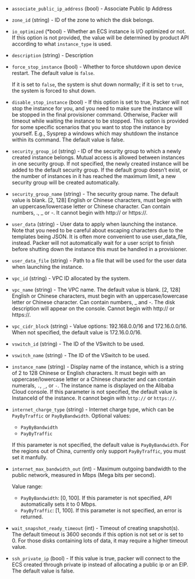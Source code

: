 <!-- Code generated from the comments of the RunConfig struct in builder/alicloud/ecs/run_config.go; DO NOT EDIT MANUALLY -->

-   `associate_public_ip_address` (bool) - Associate Public Ip Address
-   `zone_id` (string) - ID of the zone to which the disk belongs.
    
-   `io_optimized` (\*bool) - Whether an ECS instance is I/O optimized or not. If this option is not
    provided, the value will be determined by product API according to what
    `instance_type` is used.
    
-   `description` (string) - Description
-   `force_stop_instance` (bool) - Whether to force shutdown upon device
    restart. The default value is `false`.
    
    If it is set to `false`, the system is shut down normally; if it is set to
    `true`, the system is forced to shut down.
    
-   `disable_stop_instance` (bool) - If this option is set to true, Packer
    will not stop the instance for you, and you need to make sure the instance
    will be stopped in the final provisioner command. Otherwise, Packer will
    timeout while waiting the instance to be stopped. This option is provided
    for some specific scenarios that you want to stop the instance by yourself.
    E.g., Sysprep a windows which may shutdown the instance within its command.
    The default value is false.
    
-   `security_group_id` (string) - ID of the security group to which a newly
    created instance belongs. Mutual access is allowed between instances in one
    security group. If not specified, the newly created instance will be added
    to the default security group. If the default group doesn’t exist, or the
    number of instances in it has reached the maximum limit, a new security
    group will be created automatically.
    
-   `security_group_name` (string) - The security group name. The default value
    is blank. [2, 128] English or Chinese characters, must begin with an
    uppercase/lowercase letter or Chinese character. Can contain numbers, .,
    _ or -. It cannot begin with http:// or https://.
    
-   `user_data` (string) - User data to apply when launching the instance. Note
    that you need to be careful about escaping characters due to the templates
    being JSON. It is often more convenient to use user_data_file, instead.
    Packer will not automatically wait for a user script to finish before
    shutting down the instance this must be handled in a provisioner.
    
-   `user_data_file` (string) - Path to a file that will be used for the user
    data when launching the instance.
    
-   `vpc_id` (string) - VPC ID allocated by the system.
    
-   `vpc_name` (string) - The VPC name. The default value is blank. [2, 128]
    English or Chinese characters, must begin with an uppercase/lowercase
    letter or Chinese character. Can contain numbers, _ and -. The disk
    description will appear on the console. Cannot begin with http:// or
    https://.
    
-   `vpc_cidr_block` (string) - Value options: 192.168.0.0/16 and
    172.16.0.0/16. When not specified, the default value is 172.16.0.0/16.
    
-   `vswitch_id` (string) - The ID of the VSwitch to be used.
    
-   `vswitch_name` (string) - The ID of the VSwitch to be used.
    
-   `instance_name` (string) - Display name of the instance, which is a string of 2 to 128 Chinese or
    English characters. It must begin with an uppercase/lowercase letter or
    a Chinese character and can contain numerals, `.`, `_`, or `-`. The
    instance name is displayed on the Alibaba Cloud console. If this
    parameter is not specified, the default value is InstanceId of the
    instance. It cannot begin with `http://` or `https://`.
    
-   `internet_charge_type` (string) - Internet charge type, which can be
    `PayByTraffic` or `PayByBandwidth`. Optional values:
    -   `PayByBandwidth`
    -   `PayByTraffic`
    
    If this parameter is not specified, the default value is `PayByBandwidth`.
    For the regions out of China, currently only support `PayByTraffic`, you
    must set it manfully.
    
-   `internet_max_bandwidth_out` (int) - Maximum outgoing bandwidth to the
    public network, measured in Mbps (Mega bits per second).
    
    Value range:
    -   `PayByBandwidth`: \[0, 100\]. If this parameter is not specified, API
        automatically sets it to 0 Mbps.
    -   `PayByTraffic`: \[1, 100\]. If this parameter is not specified, an
        error is returned.
    
-   `wait_snapshot_ready_timeout` (int) - Timeout of creating snapshot(s).
    The default timeout is 3600 seconds if this option is not set or is set
    to 0. For those disks containing lots of data, it may require a higher
    timeout value.
    
-   `ssh_private_ip` (bool) - If this value is true, packer will connect to
    the ECS created through private ip instead of allocating a public ip or an
    EIP. The default value is false.
    